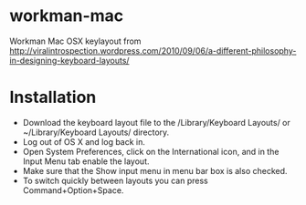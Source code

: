 workman-mac
===========

Workman Mac OSX keylayout from http://viralintrospection.wordpress.com/2010/09/06/a-different-philosophy-in-designing-keyboard-layouts/

Installation
===========

  * Download the keyboard layout file to the /Library/Keyboard Layouts/ or ~/Library/Keyboard Layouts/ directory.
 * Log out of OS X and log back in.
 * Open System Preferences, click on the International icon, and in the Input Menu tab enable the layout.
 * Make sure that the Show input menu in menu bar box is also checked.
 * To switch quickly between layouts you can press Command+Option+Space.
